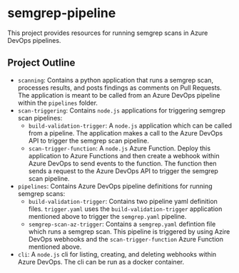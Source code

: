 # semgrep-pipeline

This project provides resources for running semgrep scans in Azure DevOps pipelines.

## Project Outline
- `scanning`: Contains a python application that runs a semgrep scan, processes results, and posts findings as comments on Pull Requests. The application is meant to be called from an Azure DevOps pipeline within the `pipelines` folder.
- `scan-triggering`: Contains `node.js` applications for triggering semgrep scan pipelines:
    - `build-validation-trigger`: A `node.js` application which can be called from a pipeline. The application makes a call to the Azure DevOps API to trigger the semgrep scan pipeline.
    - `scan-trigger-function`: A `node.js` Azure Function. Deploy this application to Azure Functions and then create a webhook within Azure DevOps to send events to the function. The function then sends a request to the Azure DevOps API to trigger the semgrep scan pipeline.
- `pipelines`: Contains Azure DevOps pipeline definitions for running semgrep scans:
    - `build-validation-trigger`: Contains two pipeline yaml definition files. `trigger.yaml` uses the `build-validation-trigger` application mentioned above to trigger the `semgrep.yaml` pipeline.
    - `semgrep-scan-az-trigger`: Contains a `semgrep.yaml` defintion file which runs a semgrep scan. This pipeline is triggered by using Azire DevOps webhooks and the `scan-trigger-function` Azure Function mentioned above.
- `cli`: A `node.js` cli for listing, creating, and deleting webhooks within Azure DevOps. The cli can be run as a docker container.
